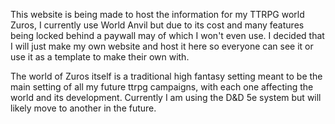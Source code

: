 This website is being made to host the information for my TTRPG world Zuros, I currently use World Anvil but due to its cost and many features being locked behind a paywall may of which I won't even use. I decided that I will just make my own website and host it here so everyone can see it or use it as a template to make their own with. 

The world of Zuros itself is a traditional high fantasy setting meant to be the main setting of all my future ttrpg campaigns, with each one affecting the world and its development. Currently I am using the D&D 5e system but will likely move to another in the future.

